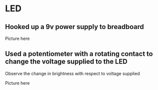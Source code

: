# LED 

## Hooked up a 9v power supply to breadboard 

Picture here

## Used a potentiometer with a rotating contact to change the voltage supplied to the LED 

Observe the change in brightness with respect to voltage supplied

Picture here
